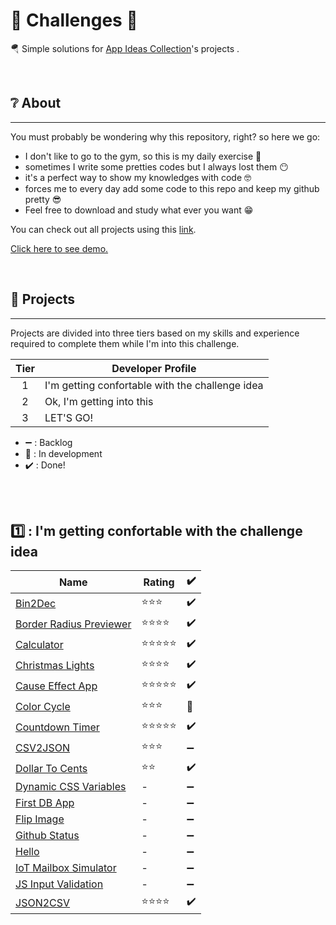<h1>🚩 Challenges 🚩</h1>


<p>🪂 Simple solutions for <a href="https://github.com/florinpop17/app-ideas">App Ideas Collection</a>'s projects .</p>


<br />

## ❔ About
--------------
<p>
You must probably be wondering why this repository, right? 
so here we go:
</p>

- I don't like to go to the gym, so this is my daily exercise 💪
- sometimes I write some pretties codes but I always lost them 😶
- it's a perfect way to show my knowledges with code 🤓
- forces me to every day add some code to this repo and keep my github pretty 😎
- Feel free to download and study what ever you want 😁

<p>You can check out all projects using this <a href="http://ofernandoavila.avilamidia.com/challenges/">link</a>.</p>
<p><a href="http://ofernandoavila.avilamidia.com/challenges/">Click here to see demo.</a></p>

<br />

## 📜 Projects
--------------

Projects are divided into three tiers based on my skills and experience
required to complete them while I'm into this challenge.

| Tier | Developer Profile                                   |
| :--: | --------------------------------------------------- |
|  1   | I'm getting confortable with the challenge idea     |
|  2   | Ok, I'm getting into this                           |
|  3   | LET'S GO!                                           |


- ➖ : Backlog
- 🚧 : In development
- ✔️ : Done!

<br /><br />

## 1️⃣ : I'm getting confortable with the challenge idea

| Name                                                                                              | Rating         | ✔️ |
| ------------------------------------------------------------------------------------------------- | -------------- | ---
| [Bin2Dec](./1-%20Bin2Dec/README.md)                                                               | ⭐⭐⭐        | ✔️ |            
| [Border Radius Previewer](./2-BorderRadiusPreview/README.md)                                      | ⭐⭐⭐⭐      | ✔️ |
| [Calculator](./3-Calculator/README.md)                                                            | ⭐⭐⭐⭐⭐    | ✔️ |
| [Christmas Lights](./4-ChristmasLights/README.md)                                                 | ⭐⭐⭐⭐      | ✔️ |
| [Cause Effect App](./5-CauseEffectApp/README.md)                                                  | ⭐⭐⭐⭐⭐    | ✔️ |
| [Color Cycle](./6-ColorCycle/README.md)                                                           | ⭐⭐⭐        | 🚧 |
| [Countdown Timer](./7-CountdownTimer/README.md)                                                   | ⭐⭐⭐⭐⭐    | ✔️ |
| [CSV2JSON](./8-CSV2JSON/README.md)                                                                | ⭐⭐⭐        | ➖ |
| [Dollar To Cents](./9-DollarToCents/README.md)                                                    | ⭐⭐           | ✔️ |
| [Dynamic CSS Variables](./10-DynamicCSSVariables/README.md)                                       | -              | ➖ |
| [First DB App](./11-FirstDBApp/README.md)                                                         | -              | ➖ |
| [Flip Image](./10-DynamicCSSVariables/README.md)                                                  | -              | ➖ |
| [Github Status](./10-DynamicCSSVariables/README.md)                                               | -              | ➖ |
| [Hello](./10-DynamicCSSVariables/README.md)                                                       | -              | ➖ |
| [IoT Mailbox Simulator](./10-DynamicCSSVariables/README.md)                                       | -              | ➖ |
| [JS Input Validation](./10-DynamicCSSVariables/README.md)                                         | -              | ➖ |
| [JSON2CSV](./17-JSON2CSV/README.md)                                                               | ⭐⭐⭐⭐      | ✔️ |